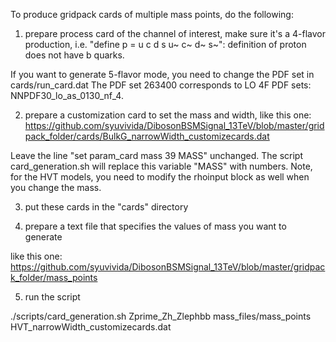 To produce gridpack cards of multiple mass points, do the following:

1) prepare process card of the channel of interest, make sure it's 
 a 4-flavor production, i.e. "define p = u c d s u~ c~ d~ s~": definition 
 of proton does not have b quarks.

 If you want to generate 5-flavor mode, you need to change the PDF set in 
 cards/run_card.dat 
 The PDF set 263400 corresponds to LO 4F PDF sets: NNPDF30_lo_as_0130_nf_4.

2) prepare a customization card to set the mass and width, 
like this one:
https://github.com/syuvivida/DibosonBSMSignal_13TeV/blob/master/gridpack_folder/cards/BulkG_narrowWidth_customizecards.dat

Leave the line "set param_card mass 39 MASS" unchanged. The script card_generation.sh will replace this variable "MASS" with numbers. Note, for the HVT models, you need to modify the rhoinput block as well when you change the mass.

3) put these cards in the "cards" directory

4) prepare a text file that specifies the values of mass you want to 
generate 

like this one:
https://github.com/syuvivida/DibosonBSMSignal_13TeV/blob/master/gridpack_folder/mass_points

5) run the script

./scripts/card_generation.sh Zprime_Zh_Zlephbb mass_files/mass_points HVT_narrowWidth_customizecards.dat
